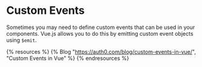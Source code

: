 # Custom Events

Sometimes you may need to define custom events that can be used in your components. Vue.js allows you to do this by emitting custom event objects using `$emit`.

{% resources %}
  {% Blog "https://auth0.com/blog/custom-events-in-vue/", "Custom Events in Vue" %}
{% endresources %}
